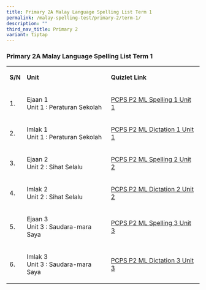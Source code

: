 ```yaml
---
title: Primary 2A Malay Language Spelling List Term 1
permalink: /malay-spelling-test/primary-2/term-1/
description: ""
third_nav_title: Primary 2
variant: tiptap
---
```

<h3>Primary 2A Malay Language Spelling List Term 1</h3>
<table style="minWidth: 75px">
<colgroup>
<col>
<col>
<col>
</colgroup>
<tbody>
<tr>
<td rowspan="1" colspan="1">
<p><strong>S/N</strong>
</p>
</td>
<td rowspan="1" colspan="1">
<p><strong>Unit</strong>
</p>
</td>
<td rowspan="1" colspan="1">
<p><strong>Quizlet Link</strong>
</p>
</td>
</tr>
<tr>
<td rowspan="1" colspan="1">
<p>1.</p>
</td>
<td rowspan="1" colspan="1">
<p>Ejaan 1
<br>Unit 1 : Peraturan Sekolah</p>
</td>
<td rowspan="1" colspan="1">
<p><a href="https://quizlet.com/355991048/pcps-p2ml-spelling-1-unit-1-peraturan-sekolah" rel="noopener noreferrer nofollow" target="_blank">PCPS P2 ML Spelling 1 Unit 1</a>
</p>
</td>
</tr>
<tr>
<td rowspan="1" colspan="1">
<p>2.</p>
</td>
<td rowspan="1" colspan="1">
<p>Imlak 1
<br>Unit 1 : Peraturan Sekolah</p>
</td>
<td rowspan="1" colspan="1">
<p><a href="https://quizlet.com/355992157/pcps-p2ml-dictation-1-unit-1-peraturan-sekolah" rel="noopener noreferrer nofollow" target="_blank">PCPS P2 ML Dictation 1 Unit 1</a>
</p>
</td>
</tr>
<tr>
<td rowspan="1" colspan="1">
<p>3.</p>
</td>
<td rowspan="1" colspan="1">
<p>Ejaan 2
<br>Unit 2 : Sihat Selalu</p>
</td>
<td rowspan="1" colspan="1">
<p><a href="https://quizlet.com/355992538/pcps-p2-ml-spelling-2-unit-2-sihat-selalu" rel="noopener noreferrer nofollow" target="_blank">PCPS P2 ML Spelling 2 Unit 2</a>
</p>
</td>
</tr>
<tr>
<td rowspan="1" colspan="1">
<p>4.</p>
</td>
<td rowspan="1" colspan="1">
<p>Imlak 2
<br>Unit 2 : Sihat Selalu</p>
</td>
<td rowspan="1" colspan="1">
<p><a href="https://quizlet.com/355993506/pcps-primary-2-ml-dictation-2-unit-2-sihat-selalu" rel="noopener noreferrer nofollow" target="_blank">PCPS P2 ML Dictation 2 Unit 2</a>
</p>
</td>
</tr>
<tr>
<td rowspan="1" colspan="1">
<p>5.</p>
</td>
<td rowspan="1" colspan="1">
<p>Ejaan 3
<br>Unit 3 : Saudara-mara Saya</p>
</td>
<td rowspan="1" colspan="1">
<p><a href="https://quizlet.com/355993747/pcps-primary-2-ml-spelling-3-unit-3-saudara-mara-saya" rel="noopener noreferrer nofollow" target="_blank">PCPS P2 ML Spelling 3 Unit 3</a>
</p>
</td>
</tr>
<tr>
<td rowspan="1" colspan="1">
<p>6.</p>
</td>
<td rowspan="1" colspan="1">
<p>Imlak 3
<br>Unit 3 : Saudara-mara Saya</p>
</td>
<td rowspan="1" colspan="1">
<p><a href="https://quizlet.com/355994947/pcps-primary-2-ml-dictation-3-unit-3-saudara-mara-saya" rel="noopener noreferrer nofollow" target="_blank">PCPS P2 ML Dictation 3 Unit 3</a>
</p>
</td>
</tr>
</tbody>
</table>
<p></p>